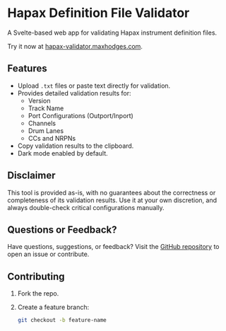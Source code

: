 # Hapax Definition File Validator

A Svelte-based web app for validating Hapax instrument definition files.

Try it now at [hapax-validator.maxhodges.com](https://hapax-validator.maxhodges.com).

## Features

- Upload `.txt` files or paste text directly for validation.
- Provides detailed validation results for:
  - Version
  - Track Name
  - Port Configurations (Outport/Inport)
  - Channels
  - Drum Lanes
  - CCs and NRPNs
- Copy validation results to the clipboard.
- Dark mode enabled by default.

## Disclaimer

This tool is provided as-is, with no guarantees about the correctness or completeness of its validation results. Use it at your own discretion, and always double-check critical configurations manually.

## Questions or Feedback?

Have questions, suggestions, or feedback? Visit the [GitHub repository](https://github.com/Maxhodges/hapax-inst-def-validator) to open an issue or contribute.

## Contributing

1. Fork the repo.
2. Create a feature branch:

   ```bash
   git checkout -b feature-name
